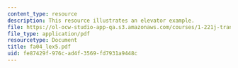 ```yaml
---
content_type: resource
description: This resource illustrates an elevator example.
file: https://ol-ocw-studio-app-qa.s3.amazonaws.com/courses/1-221j-transportation-systems-fall-2004/fe87429f976cad4f3569fd7931a9448c_fa04_lex5.pdf
file_type: application/pdf
resourcetype: Document
title: fa04_lex5.pdf
uid: fe87429f-976c-ad4f-3569-fd7931a9448c
---
```


